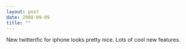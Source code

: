 ```yaml
---
layout: post
date: 2008-09-09
title: ""
---
```

New twitterific for iphone looks pretty nice. Lots of cool new features.